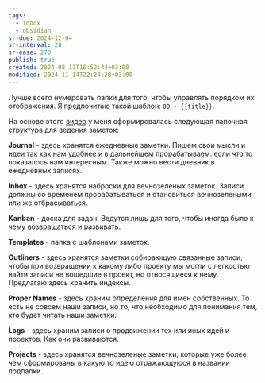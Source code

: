 ```yaml
---
tags:
  - inbox
  - obsidian
sr-due: 2024-12-04
sr-interval: 20
sr-ease: 270
publish: true
created: 2024-08-13T16:52:44+03:00
modified: 2024-11-14T22:24:28+03:00
---
```

Лучше всего нумеровать папки для того, чтобы управлять порядком их отображения. Я предпочитаю такой шаблон: `00 - {{title}}`.

На основе этого [видео](https://www.youtube.com/watch?v=Z7e4LoLkcuw&list=PLNpm6do7fQnhgDS6vArb-4F-zZygnXppE&index=2) у меня сформировалась следующая папочная структура для ведения заметок:

**Journal** - здесь хранятся ежедневные заметки. Пишем свои мысли и идеи так как нам удобнее и в дальнейшем прорабатываем. если что то показалось нам интересным. Также можно вести дневник в ежедневных записях.

**Inbox** - здесь хранятся наброски для вечнозеленых заметок. Записи должны со временем прорабатываться и становиться вечнозелеными или же отбрасываться.

**Kanban** - доска для задач. Ведутся лишь для того, чтобы иногда было к чему возвращаться и развивать.

**Templates** - папка с шаблонами заметок.

**Outliners** - здесь хранятся заметки собирающую связанные записи, чтобы при возвращении к какому либо проекту мы могли с легкостью найти записи не вошедшие в проект, но относящиеся к нему. Предлагаю здесь хранить индексы.

**Proper Names** - здесь храним определения для имен собственных. То есть не совсем наши записи, но то, что необходимо для понимания тем, кто будет читать наши заметки.

**Logs** - здесь храним записи о продвижении тех или иных идей и проектов. Как они развиваются.

**Projects** - здесь хранятся вечнозеленые заметки, которые уже более чем сформированы в какую то идею отражающуюся в названии подпапки.